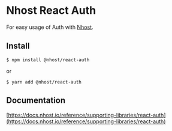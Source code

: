 # Nhost React Auth

For easy usage of Auth with [Nhost](https://nhost.io).

## Install

`$ npm install @nhost/react-auth`

or

`$ yarn add @nhost/react-auth`

## Documentation

[https://docs.nhost.io/reference/supporting-libraries/react-auth](https://docs.nhost.io/reference/supporting-libraries/react-auth)
